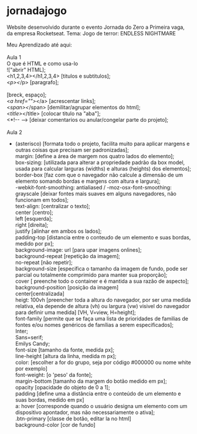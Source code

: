 # jornadajogo
Website desenvolvido durante o evento Jornada do Zero a Primeira vaga, da empresa Rocketseat. Tema: Jogo de terror: ENDLESS NIGHTMARE


Meu Aprendizado até aqui: <br><br>
Aula 1<br>
O que é HTML e como usa-lo<br>
!["abrir" HTML];<br>
<h1,2,3,4></h1,2,3,4> [titulos e subtitulos];<br>
<*p><*/p> [paragrafo];<br>
<br>[breck, espaço];<br>
<*a href=""><*/a> [acrescentar links];<br>
<*span><*/span> [demilitar/agrupar elementos do html];<br>
<*title><*/title> [colocar titulo na "aba"];<br>
<*!-- --> [deixar comentarios ou anular/congelar parte do projeto];<br>
<br>
Aula 2<br>
* (asterisco) [formata todo o projeto, facilita muito para aplicar margens e outras coisas que precisam ser padronizadas];<br>
margin: [define a área de margem nos quatro lados do elemento];<br>
box-sizing: [utilizada para alterar a propriedade padrão da box model, usada para calcular larguras (widths) e alturas (heights) dos elementos];<br>
    border-box [faz com que o navegador não calcule a dimensão de um elemento somando bordas e margens com altura e largura];<br>
-webkit-font-smoothing: antialiased / -moz-osx-font-smoothing: grayscale [deixar fontes mais suaves em alguns navegadores, não funcionam em todos];<br>
text-align: [centralizar o texto];<br>
     center [centro];<br>
     left [esquerda];<br>
     right [direita];<br>
     justify [alinhar em ambos os lados];<br>
padding-top [distancia entre o conteudo de um elemento e suas bordas, medido por px];<br>
background-image: url [para upar imagens onlines];<br>
background-repeat [repetição da imagem];<br>
     no-repeat [não repetir];<br>
background-size [especifica o tamanho da imagem de fundo, pode ser parcial ou totalmente comprimido para manter sua proporção];<br>
     cover [ preenche todo o container e é mantida a sua razão de aspecto];<br>
 background-position [posição da imagem]<br>
     center[centralizada]<br>
heigt: 100vh [preencher toda a altura do navegador, por ser uma medida relativa, ela depende de altura (vh) ou largura (vw) visivel do navegador para definir uma medida] [VH, V=view, H=height];<br>
 font-family [permite que se faça uma lista de prioridades de familias de fontes e/ou nomes genéricos de famílias a serem especificados];<br>
     Inter;<br>
     Sans=serif;<br>
     Emilys Candy;<br>
font-size [tamanho da fonte, medida px];<br>
line-height [altura da linha, medida m px];<br>
color: [escolher a for do grupo, seja por código #000000 ou nome white por exemplo]<br>
font-weight: [o 'peso' da fonte];<br>
margin-bottom [tamanho da margem do botão medido em px];<br>
opacity [opacidade do objeto de 0 a 1];<br>
padding [define uma a distância entre o conteúdo de um elemento e suas bordas, medido em px]<br>
a: hover [corresponde quando o usuário designa um elemento com um dispositivo apontador, mas não necessariamente o ativa];<br>
.btn-primary [classe de botão, editar la no html]<br>
background-color [cor de fundo]<br>




     
     
